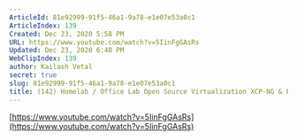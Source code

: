 ```yaml
---
ArticleId: 81e92999-91f5-46a1-9a78-e1e07e53a0c1
ArticleIndex: 139
Created: Dec 23, 2020 5:58 PM
URL: https://www.youtube.com/watch?v=5IinFgGAsRs
Updated: Dec 23, 2020 6:40 PM
WebClipIndex: 139
author: Kailash Vetal
secret: true
slug: 81e92999-91f5-46a1-9a78-e1e07e53a0c1
title: (142) Homelab / Office Lab Open Source Virtualization XCP-NG & Proxmox Compared - YouTube
---
```

[https://www.youtube.com/watch?v=5IinFgGAsRs](https://www.youtube.com/watch?v=5IinFgGAsRs)
